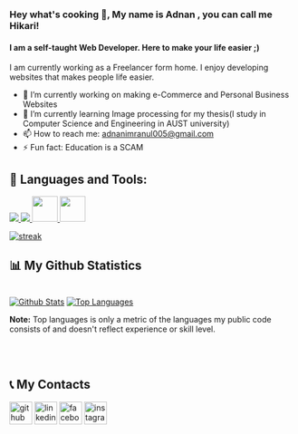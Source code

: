 ### Hey what's cooking 🥳, My name is Adnan , you can call me Hikari!
#### I am a self-taught Web Developer. Here to make your life easier ;)
I am currently working as a Freelancer form home. I enjoy developing websites that makes people life easier. 
<!--
<p><img align="right" src="https://github.com/AdnanSalazzar/AdnanSalazzar/assets/69186678/a99acc6a-5009-478c-b7b6-34678007de6b" width="390" height="320" margin-bottom="30px" /></p>
-->

- 🔭 I’m currently working on making e-Commerce and Personal Business Websites 
- 🌱 I’m currently learning Image processing for my thesis(I study in Computer Science and Engineering in AUST university) 
- 📫 How to reach me: adnanimranul005@gmail.com 
- ⚡ Fun fact: Education is a SCAM

## 🚀 Languages and Tools:

<p align="left"> 
    <a href="https://en.wikipedia.org/wiki/C%2B%2B" target="_blank"> <img src="https://img.icons8.com/color/48/000000/c-plus-plus-logo.png"/> </a>
    <a href="https://developer.mozilla.org/en-US/docs/Web/JavaScript" target="_blank"> <img src="https://img.icons8.com/color/48/000000/javascript.png"/> </a> 
    <a href="https://www.w3.org/html/" target="_blank"> <img src="https://upload.wikimedia.org/wikipedia/commons/6/61/HTML5_logo_and_wordmark.svg" height="45px" width="45px"/> </a> 
    <a href="https://www.w3schools.com/css/" target="_blank"> <img src="https://upload.wikimedia.org/wikipedia/commons/d/d5/CSS3_logo_and_wordmark.svg" height="45px" width="45px"/> </a> 
</p>

<p align="left">
    <a href="https://github-readme-streak-stats.herokuapp.com/?user=AhnafTahmid1776&theme=black-ice&hide_border=true&stroke=0000&background=060A0CD0">
        <img title="🔥 Get streak stats for your profile at git.io/streak-stats" alt=" streak" src="https://github-readme-streak-stats.herokuapp.com/?user=AdnanSalazzar&theme=black-ice&hide_border=true&stroke=0000&background=060A0CD0"/>
    </a>
</p>


## 📊 My Github Statistics

  <br/>
    <a href="https://github-readme-stats.vercel.app/api?username=AdnanSalazzar&show_icons=true&count_private=true&theme=react&hide_border=true&bg_color=0D1117"><img alt="Github Stats" src="https://github-readme-stats.vercel.app/api?username=AdnanSalazzar&show_icons=true&count_private=true&theme=react&hide_border=true&bg_color=0D1117" /></a>
  <a href="https://github-readme-stats.vercel.app/api/top-langs/?username=AdnanSalazzar&langs_count=8&count_private=true&layout=compact&theme=react&hide_border=true&bg_color=0D1117"><img alt="Top Languages" src="https://github-readme-stats.vercel.app/api/top-langs/?username=AdnanSalazzar&langs_count=8&count_private=true&layout=compact&theme=react&hide_border=true&bg_color=0D1117" /></a>
  <br/>
  
  <b>Note:</b> Top languages is only a metric of the languages my public code consists of and doesn't reflect experience or skill level.
  
<br/>
<br/>

<!--
![GitHub Activity Graph](https://activity-graph.herokuapp.com/graph?username=AdnanSalazzar)  
-->




## 📞 My Contacts
[<img src='https://cdn.jsdelivr.net/npm/simple-icons@3.0.1/icons/github.svg' alt='github' height='40'>](https://github.com/AdnanSalazzar) 
[<img src='https://cdn.jsdelivr.net/npm/simple-icons@3.0.1/icons/linkedin.svg' alt='linkedin' height='40'>](linkedin.com/in/adnan-imranul-islam-3458291a9/)  [<img src='https://cdn.jsdelivr.net/npm/simple-icons@3.0.1/icons/facebook.svg' alt='facebook' height='40'>](https://www.facebook.com/imranulislam.adnan)
[<img src='https://cdn.jsdelivr.net/npm/simple-icons@3.0.1/icons/instagram.svg' alt='instagram' height='40'>](https://www.instagram.com/adnanshadow/)  

